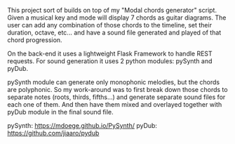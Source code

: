 This project sort of builds on top of my "Modal chords generator" script.
Given a musical key and mode will display 7 chords as guitar diagrams.
The user can add any combination of those chords to the timeline, set their duration, octave, etc... 
and have a sound file generated and played of that chord progression. 

On the back-end it uses a lightweight Flask Framework to handle REST requests. 
For sound generation it uses 2 python modules: pySynth and pyDub.

pySynth module can generate only monophonic melodies, but the chords are polyphonic. 
So my work-around was to first break down those chords to separate notes (roots, thirds, fifths...) 
and generate separate sound files for each one of them. 
And then have them mixed and overlayed together with pyDub module in the final sound file.

pySynth: https://mdoege.github.io/PySynth/
pyDub: https://github.com/jiaaro/pydub
